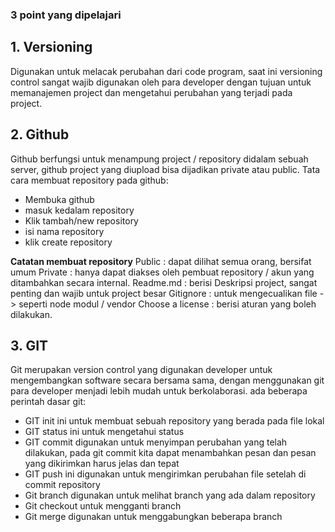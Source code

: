### 3 point yang dipelajari

## 1. Versioning
Digunakan untuk melacak perubahan dari code program, saat ini versioning control sangat wajib digunakan oleh para developer dengan tujuan untuk memanajemen project dan mengetahui perubahan yang terjadi pada project.

## 2. Github
Github berfungsi untuk menampung project / repository didalam sebuah server, github project yang diupload bisa dijadikan private atau public.
Tata cara membuat repository pada github:
- Membuka github
- masuk kedalam repository
- Klik tambah/new repository
- isi nama repository 
- klik create repository


**Catatan membuat repository**
Public : dapat dilihat semua orang, bersifat umum
Private :  hanya dapat diakses oleh pembuat repository / akun yang ditambahkan secara internal.
Readme.md : berisi Deskripsi project, sangat penting dan wajib untuk project besar
Gitignore :  untuk mengecualikan file -> seperti node modul / vendor
Choose a license : berisi aturan yang boleh dilakukan.

## 3. GIT
Git merupakan version control yang digunakan developer untuk mengembangkan software secara bersama sama, dengan menggunakan git para developer menjadi lebih mudah untuk berkolaborasi.
ada beberapa perintah dasar git:
-	GIT init ini untuk membuat sebuah repository yang berada pada file lokal
-	GIT status ini untuk mengetahui status 
-	GIT commit digunakan untuk menyimpan perubahan yang telah dilakukan, pada git commit kita dapat menambahkan pesan dan pesan yang dikirimkan harus jelas dan tepat
-	GIT push ini digunakan untuk mengirimkan perubahan file setelah di commit repository
-	Git branch digunakan untuk melihat branch yang ada dalam repository
-	Git checkout untuk mengganti branch
-	Git merge  digunakan untuk menggabungkan beberapa branch




